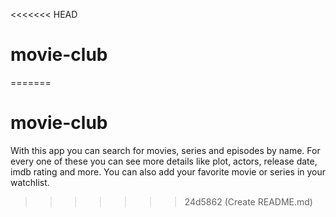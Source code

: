 <<<<<<< HEAD
# movie-club
=======
# movie-club

With this app you can search for movies, series and episodes by name. 
For every one of these you can see more details like plot, actors, 
release date, imdb rating and more. 
You can also add your favorite movie or series in your watchlist.
>>>>>>> 24d5862 (Create README.md)
